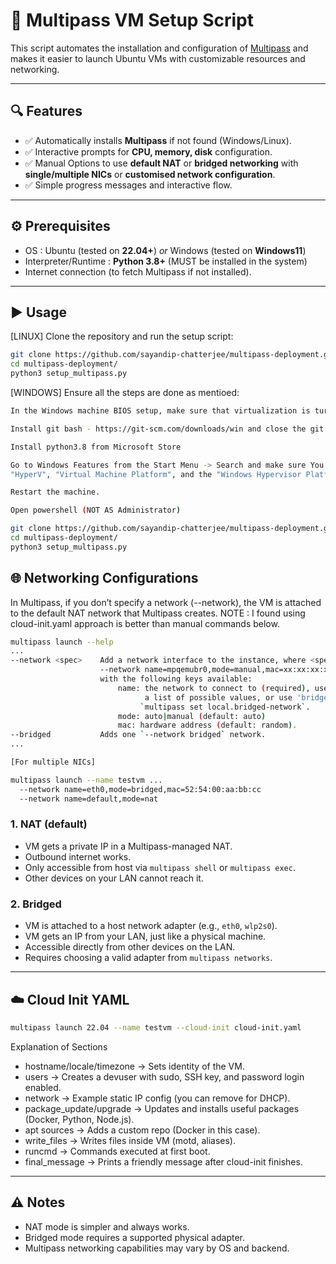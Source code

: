 # 🚀 Multipass VM Setup Script

This script automates the installation and configuration of
[Multipass](https://multipass.run) and makes it easier to launch Ubuntu
VMs with customizable resources and networking.

------------------------------------------------------------------------

## 🔍 Features

-   ✅ Automatically installs **Multipass** if not found
    (Windows/Linux).
-   ✅ Interactive prompts for **CPU, memory, disk** configuration.
-   ✅ Manual Options to use **default NAT** or **bridged networking** with **single/multiple NICs** or **customised network configuration**.
-   ✅ Simple progress messages and interactive flow.

------------------------------------------------------------------------

## ⚙️ Prerequisites

- OS : Ubuntu (tested on **22.04+**) _or_ Windows (tested on **Windows11**)
- Interpreter/Runtime : **Python 3.8+** (MUST be installed in the system)
- Internet connection (to fetch Multipass if not installed).

------------------------------------------------------------------------

## ▶️ Usage

[LINUX] Clone the repository and run the setup script:
```bash
git clone https://github.com/sayandip-chatterjee/multipass-deployment.git
cd multipass-deployment/
python3 setup_multipass.py
```
    
[WINDOWS] Ensure all the steps are done as mentioed:
```bash
In the Windows machine BIOS setup, make sure that virtualization is turned on

Install git bash - https://git-scm.com/downloads/win and close the git bash window, do not clone yet.

Install python3.8 from Microsoft Store

Go to Windows Features from the Start Menu -> Search and make sure You enable the
"HyperV", "Virtual Machine Platform", and the "Windows Hypervisor Platform" to run the VM.

Restart the machine.

Open powershell (NOT AS Administrator)

git clone https://github.com/sayandip-chatterjee/multipass-deployment.git
cd multipass-deployment/
python3 setup_multipass.py
```

## 🌐 Networking Configurations

In Multipass, if you don’t specify a network (--network), the VM is attached to the default NAT network that Multipass creates.
NOTE : I found using cloud-init.yaml approach is better than manual commands below.

```bash
multipass launch --help
...
--network <spec>    Add a network interface to the instance, where <spec> is in the "key=value,key=value" format,
                    --network name=mpqemubr0,mode=manual,mac=xx:xx:xx:xx:xx:xx
                    with the following keys available:
                        name: the network to connect to (required), use the `multipass networks` command for 
                              a list of possible values, or use 'bridged' to use the interface configured via 
                             `multipass set local.bridged-network`.
                        mode: auto|manual (default: auto)
                        mac: hardware address (default: random).
--bridged           Adds one `--network bridged` network.
...

[For multiple NICs]

multipass launch --name testvm ... 
  --network name=eth0,mode=bridged,mac=52:54:00:aa:bb:cc 
  --network name=default,mode=nat
```

### 1. NAT (default)

-   VM gets a private IP in a Multipass-managed NAT.
-   Outbound internet works.
-   Only accessible from host via `multipass shell` or
    `multipass exec`.
-   Other devices on your LAN cannot reach it.

### 2. Bridged

-   VM is attached to a host network adapter (e.g., `eth0`, `wlp2s0`).
-   VM gets an IP from your LAN, just like a physical machine.
-   Accessible directly from other devices on the LAN.
-   Requires choosing a valid adapter from `multipass networks`.

------------------------------------------------------------------------

## ☁️ Cloud Init YAML

```bash
multipass launch 22.04 --name testvm --cloud-init cloud-init.yaml
```

Explanation of Sections

- hostname/locale/timezone → Sets identity of the VM.
- users → Creates a devuser with sudo, SSH key, and password login enabled.
- network → Example static IP config (you can remove for DHCP).
- package_update/upgrade → Updates and installs useful packages (Docker, Python, Node.js).
- apt sources → Adds a custom repo (Docker in this case).
- write_files → Writes files inside VM (motd, aliases).
- runcmd → Commands executed at first boot.
- final_message → Prints a friendly message after cloud-init finishes.

------------------------------------------------------------------------

## ⚠️ Notes

-   NAT mode is simpler and always works.
-   Bridged mode requires a supported physical adapter.
-   Multipass networking capabilities may vary by OS and backend.
